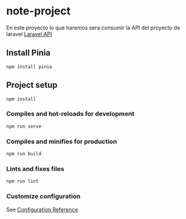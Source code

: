 # note-project
En este proyecto lo que haremos sera consumir la API del proyecto de laravel [Laravel API](../vue-example-server/) 

## Install Pinia
```
npm install pinia
```

## Project setup
```
npm install
```

### Compiles and hot-reloads for development
```
npm run serve
```

### Compiles and minifies for production
```
npm run build
```

### Lints and fixes files
```
npm run lint
```

### Customize configuration
See [Configuration Reference](https://cli.vuejs.org/config/).
